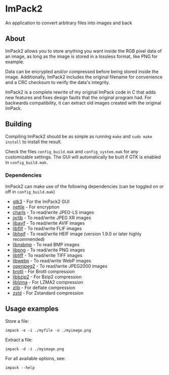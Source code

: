 # ImPack2

An application to convert arbitrary files into images and back

## About

ImPack2 allows you to store anything you want inside the RGB pixel data of an image, as long as the image is stored in a lossless format, like PNG for example.

Data can be encrypted and/or compressed before being stored inside the image. Additionally, ImPack2 includes the original filename for convenience and a CRC checksum to verify the data's integrity.

ImPack2 is a complete rewrite of my original ImPack code in C that adds new features and fixes design faults that the original program had. For backwards compatibility, it can extract old images created with the original ImPack.

## Building

Compiling ImPack2 should be as simple as running `make` and `sudo make install` to install the result.

Check the files `config_build.mak` and `config_system.mak` for any customizable settings. The GUI will automatically be built if GTK is enabled in `config_build.mak`.

### Dependencies

ImPack2 can make use of the following dependencies (can be toggled on or off in `config_build.mak`)
* [gtk3](https://www.gtk.org/) - For the ImPack2 GUI
* [nettle](http://www.lysator.liu.se/~nisse/nettle/) - For encryption
* [charls](https://github.com/team-charls/charls) - To read/write JPEG-LS images
* [jxrlib](https://archive.codeplex.com/?p=jxrlib) - To read/write JPEG XR images
* [libavif](https://github.com/AOMediaCodec/libavif) - To read/write AVIF images
* [libflif](https://flif.info/) - To read/write FLIF images
* [libheif](https://github.com/strukturag/libheif) - To read/write HEIF image (version 1.9.0 or later highly recommended)
* [libnsbmp](http://www.netsurf-browser.org/projects/libnsbmp/) - To read BMP images
* [libpng](http://www.libpng.org/) - To read/write PNG images
* [libtiff](http://libtiff.org/) - To read/write TIFF images
* [libwebp](https://chromium.googlesource.com/webm/libwebp/) - To read/write WebP images
* [openjpeg2](http://www.openjpeg.org/) - To read/write JPEG2000 images
* [brotli](https://github.com/google/brotli) - For Brotli compression
* [libbzip2](https://sourceware.org/bzip2/) - For Bzip2 compression
* [liblzma](https://tukaani.org/xz/) - For LZMA2 compression
* [zlib](https://zlib.net/) - For deflate compression
* [zstd](https://facebook.github.io/zstd/) - For Zstandard compression

## Usage examples

Store a file:
```
impack -e -i ./myfile -o ./myimage.png
```
Extract a file:
```
impack -d -i ./myimage.png
```
For all available options, see:
```
impack --help
```
